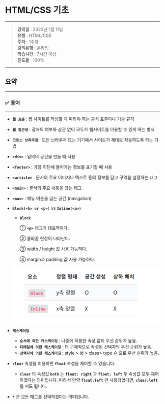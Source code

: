 # HTML/CSS 기초
---

> **강의일** : 2022년 1월 11일  
> **유형** : HTML/CSS  
> **주차** : 1주차  
> **강의유형** : 온라인  
> **학습시간** : 7시간 이상  
> **진도율** : 100%  

---
## 요약
---

### ✅ 용어
---
- **`웹 표준`** : 웹 사이트를 작성할 때 따라야 하는 공식 표준이나 기술 규격
- **`웹 접근성`** : 장애의 여부와 상관 없이 모두가 웹사이트를 이용할 수 있게 하는 방식
- **`크로스 브라우징`** : 모든 브라우저 또는 기기에서 사이트가 제대로 작동하도록 하는 기법
- **`<div>`** : 임의의 공간을 만들 때 사용
- **`<footer>`** : 가장 하단에 들어가는 정보를 표기할 때 사용
- **`<article>`** : 문서의 주요 이미지나 텍스트 등의 정보를 담고 구역을 설정하는 태그
- **`<main>`** : 문서의 주요 내용을 담는 태그
- **`<nav>`** : 메뉴 버튼을 담는 공간 (navigation)
- **`Block(<h> or <p>)`** vs **`Inline(<a>)`**
    - **`Block`**
        
        ① **`<p>`** 태그가 대표적이다.
        
        ② 줄바꿈 현상이 나타난다.
        
        ③ width / height 값 사용 가능하다.
        
        ④ margin과 padding 값 사용 가능하다.
        
    
    ![Untitled](./Untitled.png)
    
- **`캐스케이딩`**
    - **`순서에 의한 캐스케이딩`** : 나중에 적용한 속성 값의 우선 순위가 높음.
    - **`디테일에 의한 캐스케이딩`** : 더 구체적으로 작성된 선택자의 우선 순위가 높음.
    - **`선택자에 의한 캐스케이딩`** : style > id > class> type 순 으로 우선 순위가 높음.
- **`clear`** 속성을 이용하면 **`float`** 속성을 제어할 수 있습니다.
    - **`clear`** 의 속성값 **`both`** 는 **`float: right`** 과 **`float: left`** 두 속성값 모두 제어하겠다는 의미입니다. 따라서 만약 **`float:left`** 만 사용되었다면, **`clear:left`** 를 써도 됩니다.
- **`*`** 은 모든 태그를 선택하겠다는 의미입니다.